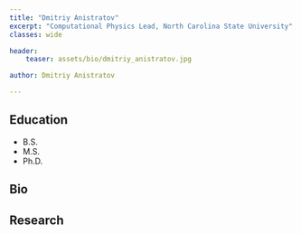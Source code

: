 ```yaml
---
title: "Dmitriy Anistratov"
excerpt: "Computational Physics Lead, North Carolina State University"
classes: wide

header:
    teaser: assets/bio/dmitriy_anistratov.jpg

author: Dmitriy Anistratov

---
```

## Education
* B.S.
* M.S.
* Ph.D.

## Bio


## Research

